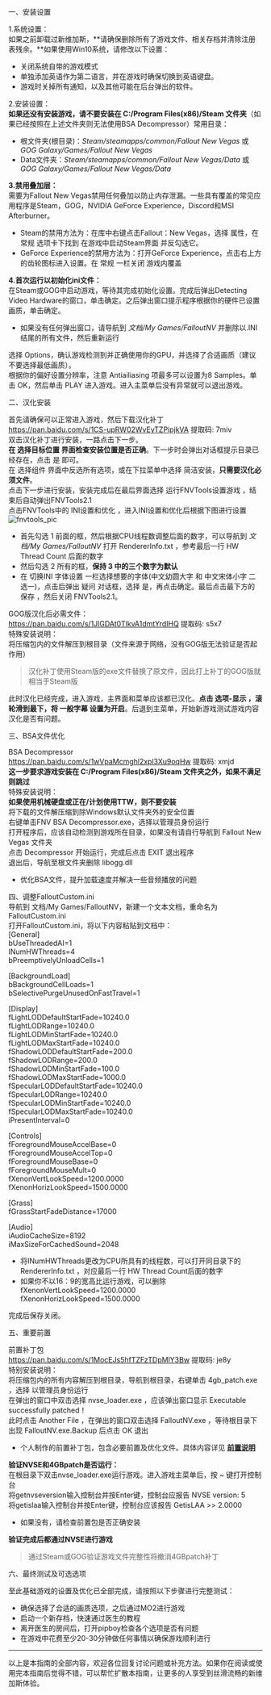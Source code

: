 <p class="has-line-data" data-line-start="0" data-line-end="1">一、安装设置</p>
<p class="has-line-data" data-line-start="2" data-line-end="4">1.系统设置：<br>
如果之前卸载过新维加斯，**请确保删除所有了游戏文件、相关存档并清除注册表残余。**如果使用Win10系统，请修改以下设置：</p>
<ul>
<li class="has-line-data" data-line-start="5" data-line-end="6">关闭系统自带的游戏模式</li>
<li class="has-line-data" data-line-start="6" data-line-end="7">单独添加英语作为第二语言，并在游戏时确保切换到英语键盘。</li>
<li class="has-line-data" data-line-start="7" data-line-end="9">游戏时关掉所有通知，以及其他可能在后台弹出的软件。</li>
</ul>
<p class="has-line-data" data-line-start="9" data-line-end="11">2.安装设置：<br>
<strong>如果还没有安装游戏，请不要安装在 C:/Program Files(x86)/Steam 文件夹</strong>（如果已经按照在上述文件夹则无法使用BSA Decompressor）常用目录：</p>
<ul>
<li class="has-line-data" data-line-start="12" data-line-end="13">根文件夹(根目录)：<em>Steam/steamapps/common/Fallout New Vegas</em> 或 <em>GOG Galaxy/Games/Fallout New Vegas</em></li>
<li class="has-line-data" data-line-start="13" data-line-end="15">Data文件夹：<em>Steam/steamapps/common/Fallout New Vegas/Data</em> 或 <em>GOG Galaxy/Games/Fallout New Vegas/Data</em></li>
</ul>
<p class="has-line-data" data-line-start="15" data-line-end="17"><strong>3.禁用叠加层：</strong><br>
需要为Fallout New Vegas禁用任何叠加以防止内存泄漏。一些具有覆盖的常见应用程序是Steam，GOG，NVIDIA GeForce Experience，Discord和MSI Afterburner。</p>
<ul>
<li class="has-line-data" data-line-start="18" data-line-end="19">Steam的禁用方法为：在库中右键点击Fallout：New Vegas，选择 属性，在 常规 选项卡下找到 在游戏中启动Steam界面 并反勾选它。</li>
<li class="has-line-data" data-line-start="19" data-line-end="21">GeForce Experience的禁用方法为：打开GeForce Experience，点击右上方的齿轮图标进入设置。在 常规 一栏关闭 游戏内覆盖</li>
</ul>
<p class="has-line-data" data-line-start="21" data-line-end="23"><strong>4.首次运行以初始化ini文件：</strong><br>
在Steam或GOG中启动游戏，等待其完成初始化设置。完成后弹出Detecting Video Hardware的窗口，单击确定。之后弹出窗口提示程序根据你的硬件已设置画质，单击确定。</p>
<ul>
<li class="has-line-data" data-line-start="24" data-line-end="26">如果没有任何弹出窗口，请导航到 <em>文档/My Games/FalloutNV</em> 并删除以.INI结尾的所有文件，然后重新运行</li>
</ul>
<p class="has-line-data" data-line-start="26" data-line-end="28">选择 Options，确认游戏检测到并正确使用你的GPU，并选择了合适画质（建议不要选择最低画质）。<br>
根据你的偏好设置分辨率，注意 Antiailiasing 项最多可以设置为8 Samples。单击 OK，然后单击 PLAY 进入游戏。进入主菜单后没有异常就可以退出游戏。</p>
<p class="has-line-data" data-line-start="29" data-line-end="30">二、汉化安装</p>
<p class="has-line-data" data-line-start="31" data-line-end="39">首先请确保可以正常进入游戏，然后下载汉化补丁<br>
<a href="https://pan.baidu.com/s/1CS-upRW02WvEyTZPipjkVA">https://pan.baidu.com/s/1CS-upRW02WvEyTZPipjkVA</a> 提取码: 7miv<br>
双击汉化补丁进行安装，一路点击下一步。<br>
<strong>在 选择目标位置 界面检查安装位置是否正确</strong>。下一步时会弹出对话框提示目录已经存在，点击 是 即可。<br>
在 选择组件 界面中反选所有选项，或在下拉菜单中选择 简洁安装，<strong>只需要汉化必须文件</strong>。<br>
点击下一步进行安装，安装完成后在最后界面选择 运行FNVTools设置游戏 ，结束后自动弹出FNVTools2.1<br>
点击FNVTools中的 INI设置和优化 ，进入INI设置和优化后根据下图进行设置<br>
<img src="https://github.com/feelbetterhua/nvguideline_cn/blob/master/fnvtools_pic.JPG?raw=true" alt="fnvtools_pic" title="fnvtools_pic"></p>
<ul>
<li class="has-line-data" data-line-start="39" data-line-end="40">首先勾选 1 前面的框，然后根据CPU线程数调整后面的数字，可以导航到 <em>文档/My Games/FalloutNV</em> 打开  RendererInfo.txt ，参考最后一行 HW Thread Count 后面的数字</li>
<li class="has-line-data" data-line-start="40" data-line-end="41">然后勾选 2 所有的框，<strong>保持 3 中的三个数字为默认</strong></li>
<li class="has-line-data" data-line-start="41" data-line-end="43">在 切换INI 字体设置 一栏选择想要的字体(中文幼圆大字 和 中文宋体小字 二选一)，点击后弹出 疑问 对话框，选择 是，再点击确定。最后点击最下方的 保存 ，然后关闭 FNVTools2.1。</li>
</ul>
<p class="has-line-data" data-line-start="43" data-line-end="47">GOG版汉化后必需文件：<br>
<a href="https://pan.baidu.com/s/1JlGDAt0TlkvA1dmtYrdIHQ">https://pan.baidu.com/s/1JlGDAt0TlkvA1dmtYrdIHQ</a> 提取码: s5x7<br>
特殊安装说明：<br>
将压缩包内的文件解压到根目录（文件来源于网络，没有GOG版无法验证是否起作用）</p>
<blockquote>
<p class="has-line-data" data-line-start="47" data-line-end="48">汉化补丁使用Steam版的exe文件替换了原文件，因此打上补丁的GOG版就相当于Steam版</p>
</blockquote>
<p class="has-line-data" data-line-start="49" data-line-end="50">此时汉化已经完成，进入游戏，主界面和菜单应该都已汉化。<strong>点击 选项-显示 ，滚轮滑到最下，将 一般字幕 设置为开启</strong>。后退到主菜单，开始新游戏测试游戏内容汉化是否有问题。</p>
<p class="has-line-data" data-line-start="51" data-line-end="52">三、BSA文件优化</p>
<p class="has-line-data" data-line-start="53" data-line-end="63">BSA Decompressor<br>
<a href="https://pan.baidu.com/s/1wVpaMcmghl2xpl3Xu9oqHw">https://pan.baidu.com/s/1wVpaMcmghl2xpl3Xu9oqHw</a> 提取码: xmjd<br>
<strong>这一步要求游戏安装在 C:/Program Files(x86)/Steam 文件夹之外，如果不满足则跳过</strong><br>
特殊安装说明：<br>
<strong>如果使用机械硬盘或正在/计划使用TTW，则不要安装</strong><br>
将下载的文件解压缩到除Windows默认文件夹外的安全位置<br>
右键单击FNV BSA Decompressor.exe，选择以管理员身份运行<br>
打开程序后，应该自动检测到游戏所在目录，如果没有请自行导航到 Fallout New Vegas 文件夹<br>
点击 Decompressor 开始运行，完成后点击 EXIT 退出程序<br>
退出后，导航至根文件夹删除 libogg.dll</p>
<ul>
<li class="has-line-data" data-line-start="64" data-line-end="66">优化BSA文件，提升加载速度并解决一些音频播放的问题</li>
</ul>
<p class="has-line-data" data-line-start="66" data-line-end="73">四、调整FalloutCustom.ini<br>
导航到 文档/My Games/FalloutNV，新建一个文本文档，重命名为FalloutCustom.ini<br>
打开FalloutCustom.ini，将以下内容粘贴到文档中：<br>
[General]<br>
bUseThreadedAI=1<br>
INumHWThreads=4<br>
bPreemptivelyUnloadCells=1</p>
<p class="has-line-data" data-line-start="74" data-line-end="77">[BackgroundLoad]<br>
bBackgroundCellLoads=1<br>
bSelectivePurgeUnusedOnFastTravel=1</p>
<p class="has-line-data" data-line-start="78" data-line-end="92">[Display]<br>
fLightLODDefaultStartFade=10240.0<br>
fLightLODRange=10240.0<br>
fLightLODMinStartFade=10240.0<br>
fLightLODMaxStartFade=10240.0<br>
fShadowLODDefaultStartFade=200.0<br>
fShadowLODRange=200.0<br>
fShadowLODMinStartFade=100.0<br>
fShadowLODMaxStartFade=1000.0<br>
fSpecularLODDefaultStartFade=10240.0<br>
fSpecularLODRange=10240.0<br>
fSpecularLODMinStartFade=10240.0<br>
fSpecularLODMaxStartFade=10240.0<br>
iPresentInterval=0</p>
<p class="has-line-data" data-line-start="93" data-line-end="100">[Controls]<br>
fForegroundMouseAccelBase=0<br>
fForegroundMouseAccelTop=0<br>
fForegroundMouseBase=0<br>
fForegroundMouseMult=0<br>
fXenonVertLookSpeed=1200.0000<br>
fXenonHorizLookSpeed=1500.0000</p>
<p class="has-line-data" data-line-start="101" data-line-end="103">[Grass]<br>
fGrassStartFadeDistance=17000</p>
<p class="has-line-data" data-line-start="104" data-line-end="107">[Audio]<br>
iAudioCacheSize=8192<br>
iMaxSizeForCachedSound=2048</p>
<ul>
<li class="has-line-data" data-line-start="108" data-line-end="109">将INumHWThreads更改为CPU所具有的线程数，可以打开同目录下的RendererInfo.txt ，对应最后一行 HW Thread Count后面的数字</li>
<li class="has-line-data" data-line-start="109" data-line-end="113">如果你不以16：9的宽高比运行游戏，可以删除<br>
fXenonVertLookSpeed=1200.0000<br>
fXenonHorizLookSpeed=1500.0000</li>
</ul>
<p class="has-line-data" data-line-start="113" data-line-end="114">完成后保存关闭。</p>
<p class="has-line-data" data-line-start="115" data-line-end="116">五、重要前置</p>
<p class="has-line-data" data-line-start="117" data-line-end="123">前置补丁包<br>
<a href="https://pan.baidu.com/s/1MocEJs5hfTZFzTDpMlY3Bw">https://pan.baidu.com/s/1MocEJs5hfTZFzTDpMlY3Bw</a> 提取码: je8y<br>
特别安装说明：<br>
将压缩包内的所有内容解压到根目录，导航到根目录，右键单击 4gb_patch.exe ，选择 以管理员身份运行<br>
在弹出的窗口中双击选择 nvse_loader.exe ，应该弹出窗口显示 Executable successfully patched！<br>
此时点击 Another File ，在弹出的窗口双击选择 FalloutNV.exe ，等待根目录下出现 FalloutNV.exe.Backup 后点击 OK 退出</p>
<ul>
<li class="has-line-data" data-line-start="124" data-line-end="126">个人制作的前置补丁包，包含必要前置及优化文件。具体内容详见 <strong><a href="https://github.com/feelbetterhua/nvguideline_cn/blob/master/mod_introduction.md" title="前置说明">前置说明</a></strong></li>
</ul>
<p class="has-line-data" data-line-start="126" data-line-end="130"><strong>验证NVSE和4GBpatch是否运行：</strong><br>
在根目录下双击nvse_loader.exe运行游戏。进入游戏主菜单后，按 ~ 键打开控制台<br>
将getnvseversion输入控制台并按Enter键，控制台应报告 NVSE version: 5<br>
将getislaa输入控制台并按Enter键，控制台应该报告 GetisLAA &gt;&gt; 2.0000</p>
<ul>
<li class="has-line-data" data-line-start="131" data-line-end="133">如果没有，请检查前置包是否正确安装</li>
</ul>
<p class="has-line-data" data-line-start="133" data-line-end="134"><strong>验证完成后都通过NVSE进行游戏</strong></p>
<blockquote>
<p class="has-line-data" data-line-start="134" data-line-end="135">通过Steam或GOG验证游戏文件完整性将撤消4GBpatch补丁</p>
</blockquote>
<p class="has-line-data" data-line-start="136" data-line-end="137">六、最终测试及可选选项</p>
<p class="has-line-data" data-line-start="138" data-line-end="139">至此基础游戏的设置及优化已全部完成，请按照以下步骤进行完整测试：</p>
<ul>
<li class="has-line-data" data-line-start="140" data-line-end="141">确保选择了合适的画质选项，之后通过MO2进行游戏</li>
<li class="has-line-data" data-line-start="141" data-line-end="142">启动一个新存档，快速通过医生的教程</li>
<li class="has-line-data" data-line-start="142" data-line-end="143">离开医生的房间后，打开pipboy检查各个选项是否有问题</li>
<li class="has-line-data" data-line-start="143" data-line-end="145">在游戏中花费至少20-30分钟做任何事情以确保游戏顺利进行</li>
</ul>
<hr>
<p class="has-line-data" data-line-start="147" data-line-end="148">以上是本指南的全部内容，欢迎各位回复讨论问题或补充方法。如果你在阅读或使用完本指南后觉得不错，可以帮忙扩散本指南，让更多的人享受到丝滑流畅的新维加斯体验。</p>
